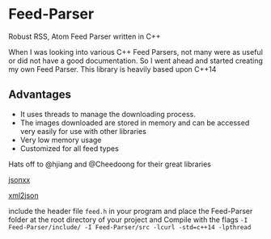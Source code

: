 # Feed-Parser
Robust RSS, Atom Feed Parser written in C++

When I was looking into various C++ Feed Parsers, not many were as useful or did not have a good documentation.
So I went ahead and started creating my own Feed Parser.
This library is heavily based upon C++14

## Advantages

 - It uses threads to manage the downloading process.
 - The images downloaded are stored in memory and can be accessed very easily for use with other libraries
 - Very low memory usage
 - Customized for all feed types

Hats off to @hjiang and @Cheedoong for their great libraries

[jsonxx](https://github.com/hjiang/jsonxx)

[xml2json](https://github.com/Cheedoong/xml2json)

include the header file ```feed.h``` in your program and place the Feed-Parser folder at the root directory of your project
 and Compile with the flags
```-I Feed-Parser/include/ -I Feed-Parser/src -lcurl -std=c++14 -lpthread```

